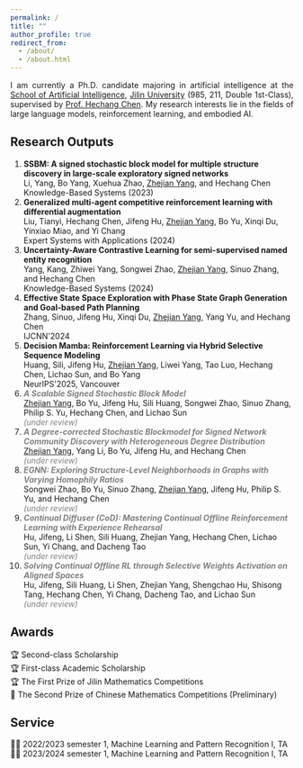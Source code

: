 ```yaml
---
permalink: /
title: ""
author_profile: true
redirect_from: 
  - /about/
  - /about.html
---
```


<p style="text-align: justify;">
I am currently a Ph.D. candidate majoring in artificial intelligence at the <a href="https://sai.jlu.edu.cn/">School of Artificial Intelligence</a>, <a href="https://www.jlu.edu.cn/">Jilin University</a>  (985, 211, Double 1st-Class), supervised by <a href="https://scholar.google.com/citations?user=EezEcbgAAAAJ/">Prof. Hechang Chen</a>. My research interests lie in the fields of large language models, reinforcement learning, and embodied AI.
</p>

Research Outputs
------

<p style="text-align: justify;">
<ol>
<li> <b>SSBM: A signed stochastic block model for multiple structure discovery in large-scale exploratory signed networks</b>
<br>
Li, Yang, Bo Yang, Xuehua Zhao, <u>Zhejian Yang</u>, and Hechang Chen
<br>
Knowledge-Based Systems (2023)
</li>
<li> <b>Generalized multi-agent competitive reinforcement learning with differential augmentation</b>
<br>
Liu, Tianyi, Hechang Chen, Jifeng Hu, <u>Zhejian Yang</u>, Bo Yu, Xinqi Du, Yinxiao Miao, and Yi Chang
<br>
Expert Systems with Applications (2024)
</li>
<li> <b>Uncertainty-Aware Contrastive Learning for semi-supervised named entity recognition</b>
<br>
Yang, Kang, Zhiwei Yang, Songwei Zhao, <u>Zhejian Yang</u>, Sinuo Zhang, and Hechang Chen
<br>
Knowledge-Based Systems (2024)
</li>
<li> <b>Effective State Space Exploration with Phase State Graph Generation and Goal-based Path Planning</b>
<br>
Zhang, Sinuo, Jifeng Hu, Xinqi Du, <u>Zhejian Yang</u>, Yang Yu, and Hechang Chen
<br>
IJCNN'2024
</li> 
<li> <b>Decision Mamba: Reinforcement Learning via Hybrid Selective Sequence Modeling</b>
<br>
Huang, Sili, Jifeng Hu, <u>Zhejian Yang</u>, Liwei Yang, Tao Luo, Hechang Chen, Lichao Sun, and Bo Yang
<br>
NeurIPS'2025, Vancouver

<li>
<span style="color: grey;">
<b><i>A Scalable Signed Stochastic Block Model </i></b></span>
<br>
<u>Zhejian Yang</u>, Bo Yu, Jifeng Hu, Sili Huang, Songwei Zhao, Sinuo Zhang, Philip S. Yu, Hechang Chen, and Lichao Sun
<br>
<span style="color: grey;"><i>(under review)</i></span>
</li>

<li>
<span style="color: grey;">
<b><i>A Degree-corrected Stochastic Blockmodel for Signed Network Community Discovery with Heterogeneous Degree Distribution </i></b></span>
<br>
<u>Zhejian Yang</u>, Yang Li, Bo Yu, Jifeng Hu, and Hechang Chen
<br>
<span style="color: grey;"><i>(under review)</i></span>
</li>

<li>
<span style="color: grey;">
<b><i>EGNN: Exploring Structure-Level Neighborhoods in Graphs with Varying Homophily Ratios </i></b></span>
<br>
Songwei Zhao, Bo Yu, Sinuo Zhang, <u>Zhejian Yang</u>, Jifeng Hu, Philip S. Yu, and Hechang Chen
<br>
<span style="color: grey;"><i>(under review)</i></span>
</li>

<li>
<span style="color: grey;">
<b><i>Continual Diffuser (CoD): Mastering Continual Offline Reinforcement Learning with Experience Rehearsal </i></b></span>
<br>
Hu, Jifeng, Li Shen, Sili Huang, Zhejian Yang, Hechang Chen, Lichao Sun, Yi Chang, and Dacheng Tao
<br>
<span style="color: grey;"><i>(under review)</i></span>
</li>

<li>
<span style="color: grey;">
<b><i>Solving Continual Offline RL through Selective Weights Activation on Aligned Spaces </i></b></span>
<br>
Hu, Jifeng, Sili Huang, Li Shen, Zhejian Yang, Shengchao Hu, Shisong Tang, Hechang Chen, Yi Chang, Dacheng Tao, and Lichao Sun
<br>
<span style="color: grey;"><i>(under review)</i></span>
</li>
</ol>
</p>

Awards
------

<p style="text-align: justify;">
🏆 Second-class Scholarship
<br>
🏆 First-class Academic Scholarship
<br>
🏆 The First Prize of Jilin Mathematics Competitions
<br>
🏅 The Second Prize of Chinese Mathematics Competitions (Preliminary)
</p>

Service
------

<p style="text-align: justify;">
👨‍🏫 2022/2023 semester 1, Machine Learning and Pattern Recognition I, TA
<br>
👨‍🏫 2023/2024 semester 1, Machine Learning and Pattern Recognition I, TA
</p>
